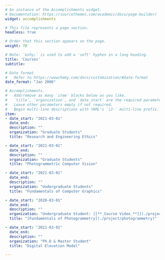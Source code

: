 ```yaml
---
# An instance of the Accomplishments widget.
# Documentation: https://sourcethemes.com/academic/docs/page-builder/
widget: accomplishments

# This file represents a page section.
headless: true

# Order that this section appears on the page.
weight: 70

# Note: `&shy;` is used to add a 'soft' hyphen in a long heading.
title: 'Courses'
subtitle:

# Date format
#   Refer to https://wowchemy.com/docs/customization/#date-format
date_format: "Jan 2006"

# Accomplishments.
#   Add/remove as many `item` blocks below as you like.
#   `title`, `organization`, and `date_start` are the required parameters.
#   Leave other parameters empty if not required.
#   Begin multi-line descriptions with YAML's `|2-` multi-line prefix.
item:
- date_start: "2021-03-01"
  date_end: 
  description: ""
  organization: "Graduate Students"
  title: "Research and Engineering Ethics"

- date_start: "2021-03-01"
  date_end: 
  description: ""
  organization: "Graduate Students"
  title: "Photogrammetric Computer Vision"

- date_start: "2021-03-01"
  date_end: 
  description: ""
  organization: "Undergraduate Students"
  title: "Fundamentals of Computer Graphics"

- date_start: "2020-03-01"
  date_end: 
  description: ""
  organization: "Undergraduate Student: [[**_Course Video_**]](./project/photogrammetry)[-[**_Problem_**]](https://gitee.com/saedrna/Basis-of-Photogrammetry)"
  title: "[Fundamentals of Photogrammetry](./project/photogrammetry)"

- date_start: "2021-03-01"
  date_end: 
  description: ""
  organization: "Ph.D & Master Student"
  title: "Digital Elevation Model"

---
```

